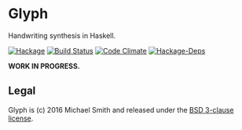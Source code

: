 # Glyph

Handwriting synthesis in Haskell.

[![Hackage](https://img.shields.io/hackage/v/glyph.svg)](https://hackage.haskell.org/package/glyph)
[![Build Status](https://img.shields.io/circleci/project/spinda/glyph/master.svg)](https://circleci.com/gh/spinda/glyph)
[![Code Climate](https://img.shields.io/codeclimate/github/spinda/glyph.svg)](https://codeclimate.com/github/spinda/glyph)
[![Hackage-Deps](https://img.shields.io/hackage-deps/v/glyph.svg)](http://packdeps.haskellers.com/feed?needle=glyph)

**WORK IN PROGRESS.**

## Legal

Glyph is (c) 2016 Michael Smith and released under the
[BSD 3-clause license](/LICENSE).

